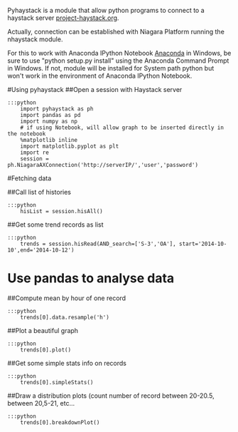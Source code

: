 Pyhaystack is a module that allow python programs to connect to a haystack server [project-haystack.org](http://www.project-haystack.org).

Actually, connection can be established with Niagara Platform running the nhaystack module.

For this to work with Anaconda IPython Notebook [Anaconda](http://continuum.io/downloads) in Windows, be sure to use "python setup.py install" using the Anaconda Command Prompt in Windows.
If not, module will be installed for System path python but won't work in the environment of Anaconda IPython Notebook.

#Using pyhaystack
##Open a session with Haystack server

	:::python
		import pyhaystack as ph
		import pandas as pd
		import numpy as np
		# if using Notebook, will allow graph to be inserted directly in the notebook
		%matplotlib inline
		import matplotlib.pyplot as plt
		import re
		session = ph.NiagaraAXConnection('http://serverIP/','user','password')

#Fetching data

##Call list of histories

	:::python
		hisList = session.hisAll()

##Get some trend records as list

	:::python
		trends = session.hisRead(AND_search=['S-3','OA'], start='2014-10-10',end='2014-10-12')

# Use pandas to analyse data
##Compute mean by hour of one record

	:::python
		trends[0].data.resample('h')

##Plot a beautiful graph

	:::python
		trends[0].plot()
   
##Get some simple stats info on records
	
	:::python
		trends[0].simpleStats()

##Draw a distribution plots (count number of record between 20-20.5, between 20,5-21, etc...

	:::python
		trends[0].breakdownPlot()